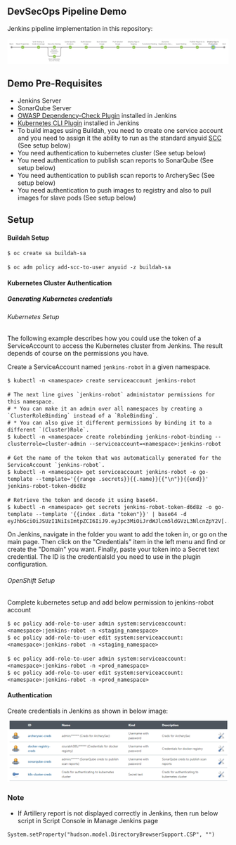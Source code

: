 ## DevSecOps Pipeline Demo

Jenkins pipeline implementation in this repository:

<img src="./devsecops-pipeline.PNG">

## Demo Pre-Requisites

- Jenkins Server
- SonarQube Server
- [OWASP Dependency-Check Plugin](https://plugins.jenkins.io/dependency-check-jenkins-plugin) installed in Jenkins
- [Kubernetes CLI Plugin](https://plugins.jenkins.io/kubernetes-cli/) installed in Jenkins
- To build images using Buildah, you need to create one service account and you need to assign it the ability to run as the standard anyuid [SCC](https://docs.openshift.com/container-platform/4.3/authentication/managing-security-context-constraints.html) (See setup below)
- You need authentication to kubernetes cluster (See setup below)
- You need authentication to publish scan reports to SonarQube (See setup below)
- You need authentication to publish scan reports to ArcherySec (See setup below)
- You need authentication to push images to registry and also to pull images for slave pods (See setup below)


## Setup

#### Buildah Setup
```
$ oc create sa buildah-sa

$ oc adm policy add-scc-to-user anyuid -z buildah-sa
```

#### Kubernetes Cluster Authentication

##### Generating Kubernetes credentials

###### Kubernetes Setup

The following example describes how you could use the token of a ServiceAccount to access the Kubernetes cluster from Jenkins. The result depends of course on the permissions you have.

Create a ServiceAccount named `jenkins-robot` in a given namespace.
```
$ kubectl -n <namespace> create serviceaccount jenkins-robot

# The next line gives `jenkins-robot` administator permissions for this namespace.
# * You can make it an admin over all namespaces by creating a `ClusterRoleBinding` instead of a `RoleBinding`.
# * You can also give it different permissions by binding it to a different `(Cluster)Role`.
$ kubectl -n <namespace> create rolebinding jenkins-robot-binding --clusterrole=cluster-admin --serviceaccount=<namespace>:jenkins-robot

# Get the name of the token that was automatically generated for the ServiceAccount `jenkins-robot`.
$ kubectl -n <namespace> get serviceaccount jenkins-robot -o go-template --template='{{range .secrets}}{{.name}}{{"\n"}}{{end}}'
jenkins-robot-token-d6d8z

# Retrieve the token and decode it using base64.
$ kubectl -n <namespace> get secrets jenkins-robot-token-d6d8z -o go-template --template '{{index .data "token"}}' | base64 -d
eyJhbGciOiJSUzI1NiIsImtpZCI6IiJ9.eyJpc3MiOiJrdWJlcm5ldGVzL3NlcnZpY2V[...]
```

On Jenkins, navigate in the folder you want to add the token in, or go on the main page. Then click on the "Credentials" item in the left menu and find or create the "Domain" you want. Finally, paste your token into a Secret text credential. The ID is the credentialsId you need to use in the plugin configuration.

###### OpenShift Setup

Complete kubernetes setup and add below permission to jenkins-robot account

```
$ oc policy add-role-to-user admin system:serviceaccount:<namespace>:jenkins-robot -n <staging_namespace>
$ oc policy add-role-to-user edit system:serviceaccount:<namespace>:jenkins-robot -n <staging_namespace>

$ oc policy add-role-to-user admin system:serviceaccount:<namespace>:jenkins-robot -n <prod_namespace>
$ oc policy add-role-to-user edit system:serviceaccount:<namespace>:jenkins-robot -n <prod_namespace>
```

#### Authentication

Create credentials in Jenkins as shown in below image:

<img src="./creds.PNG">

### Note

- If Artillery report is not displayed correctly in Jenkins, then run below script in Script Console in Manage Jenkins page
```
System.setProperty("hudson.model.DirectoryBrowserSupport.CSP", "")
```